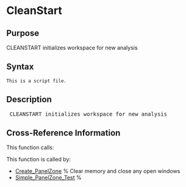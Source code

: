 
<!-- <a name="_top"></a>
<div><a href="../../index.md">Home</a> &gt;  <a href="#">src</a> &gt; <a href="index.md">Utilities</a> &gt; CleanStart.m</div> -->

<!--<table width="100%"><tr><td align="left"><a href="../../index.md"><img alt="<" border="0" src="../../left.png">&nbsp;Master index</a></td>
<td align="right"><a href="index.md">Index for src\Utilities&nbsp;<img alt=">" border="0" src="../../right.png"></a></td></tr></table>-->
# CleanStart
<!-- <h1>CleanStart
</h1> -->

## <a name="_name"></a>Purpose

<!-- <h2 id="purpose"><a name="_name"></a>Purpose</h2> -->

CLEANSTART initializes workspace for new analysis

<!-- <div class="box"><strong>CLEANSTART initializes workspace for new analysis</strong></div> -->

## <a name="_synopsis"></a>Syntax

`This is a script file.` 
## <a name="_description"></a>Description

<pre class="comment"> CLEANSTART initializes workspace for new analysis</pre>
<!-- <div class="fragment"><pre class="comment"> CLEANSTART initializes workspace for new analysis</pre></div> -->

<!-- crossreference -->
## <a name="_cross"></a>Cross-Reference Information

This function calls:
<ul style="list-style-image:url(../../matlabicon.gif)">
</ul>
This function is called by:
<ul style="list-style-image:url(../../matlabicon.gif)">
<li><a href="../../src/Other/Create_PanelZone.md" class="code" title="">Create_PanelZone</a>	% Clear memory and close any open windows</li><li><a href="../../src/Other/Simple_PanelZone_Test.md" class="code" title="">Simple_PanelZone_Test</a>	%</li></ul>
<!-- crossreference -->




<!-- <hr><address>Generated on Thu 09-Jul-2020 17:34:06 by <strong><a href="http://www.artefact.tk/software/matlab/m2html/" title="Matlab Documentation in HTML">m2html</a></strong> &copy; 2005</address> -->